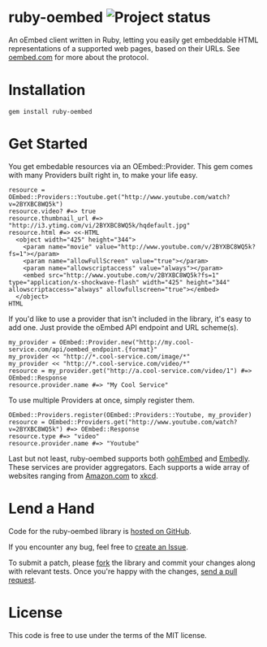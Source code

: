 # ruby-oembed ![Project status](http://stillmaintained.com/metavida/ruby-oembed.png)

An oEmbed client written in Ruby, letting you easily get embeddable HTML representations of a supported web pages, based on their URLs. See [oembed.com][oembed] for more about the protocol.

# Installation

    gem install ruby-oembed

# Get Started

You get embedable resources via an OEmbed::Provider. This gem comes with many Providers built right in, to make your life easy.

    resource = OEmbed::Providers::Youtube.get("http://www.youtube.com/watch?v=2BYXBC8WQ5k")
    resource.video? #=> true
    resource.thumbnail_url #=> "http://i3.ytimg.com/vi/2BYXBC8WQ5k/hqdefault.jpg"
    resource.html #=> <<-HTML
      <object width="425" height="344">
        <param name="movie" value="http://www.youtube.com/v/2BYXBC8WQ5k?fs=1"></param>
        <param name="allowFullScreen" value="true"></param>
        <param name="allowscriptaccess" value="always"></param>
        <embed src="http://www.youtube.com/v/2BYXBC8WQ5k?fs=1" type="application/x-shockwave-flash" width="425" height="344" allowscriptaccess="always" allowfullscreen="true"></embed>
      </object>
    HTML

If you'd like to use a provider that isn't included in the library, it's easy to add one. Just provide the oEmbed API endpoint and URL scheme(s).

    my_provider = OEmbed::Provider.new("http://my.cool-service.com/api/oembed_endpoint.{format}"
    my_provider << "http://*.cool-service.com/image/*"
    my_provider << "http://*.cool-service.com/video/*"
    resource = my_provider.get("http://a.cool-service.com/video/1") #=> OEmbed::Response
    resource.provider.name #=> "My Cool Service"

To use multiple Providers at once, simply register them.

    OEmbed::Providers.register(OEmbed::Providers::Youtube, my_provider)
    resource = OEmbed::Providers.get("http://www.youtube.com/watch?v=2BYXBC8WQ5k") #=> OEmbed::Response
    resource.type #=> "video"
    resource.provider.name #=> "Youtube"

Last but not least, ruby-oembed supports both [oohEmbed][oohembed] and [Embedly][embedly]. These services are provider aggregators. Each supports a wide array of websites ranging from [Amazon.com](http://www.amazon.com) to [xkcd](http://www.xkcd.com).

# Lend a Hand

Code for the ruby-oembed library is [hosted on GitHub][ruby-oembed].

If you encounter any bug, feel free to [create an Issue](http://github.com/judofyr/ruby-oembed/issues).

To submit a patch, please [fork](http://help.github.com/forking/) the library and commit your changes along with relevant tests. Once you're happy with the changes, [send a pull request](http://help.github.com/pull-requests/).

# License

This code is free to use under the terms of the MIT license.

[ruby-oembed]: http://github.com/judofyr/ruby-oembed "The ruby-oembed Library"
[oembed]: http://oembed.com "The oEmbed protocol"
[oohembed]: http://oohembed.com
[embedly]: http://embed.ly
